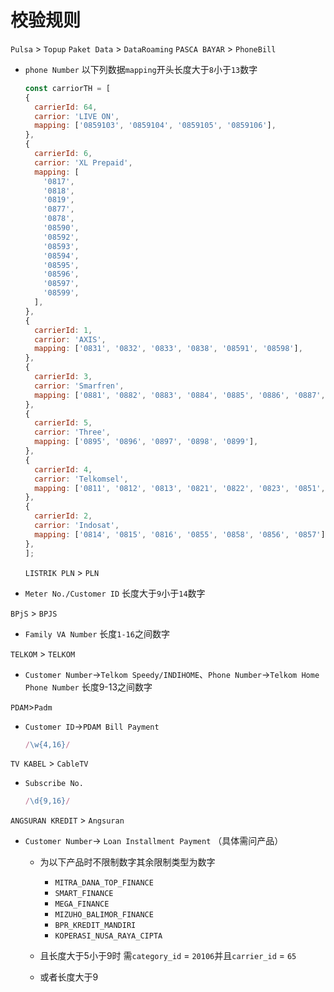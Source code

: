 # 校验规则

`Pulsa` > `Topup`
`Paket Data` > `DataRoaming`
`PASCA BAYAR` > `PhoneBill`
- `phone Number` 以下列数据`mapping`开头长度大于`8`小于`13`数字
  ```js
  const carriorTH = [
  {
    carrierId: 64,
    carrior: 'LIVE ON',
    mapping: ['0859103', '0859104', '0859105', '0859106'],
  },
  {
    carrierId: 6,
    carrior: 'XL Prepaid',
    mapping: [
      '0817',
      '0818',
      '0819',
      '0877',
      '0878',
      '08590',
      '08592',
      '08593',
      '08594',
      '08595',
      '08596',
      '08597',
      '08599',
    ],
  },
  {
    carrierId: 1,
    carrior: 'AXIS',
    mapping: ['0831', '0832', '0833', '0838', '08591', '08598'],
  },
  {
    carrierId: 3,
    carrior: 'Smarfren',
    mapping: ['0881', '0882', '0883', '0884', '0885', '0886', '0887', '0888', '0889'],
  },
  {
    carrierId: 5,
    carrior: 'Three',
    mapping: ['0895', '0896', '0897', '0898', '0899'],
  },
  {
    carrierId: 4,
    carrior: 'Telkomsel',
    mapping: ['0811', '0812', '0813', '0821', '0822', '0823', '0851', '0852', '0853'],
  },
  {
    carrierId: 2,
    carrior: 'Indosat',
    mapping: ['0814', '0815', '0816', '0855', '0858', '0856', '0857'],
  },
  ];
  ```


  `LISTRIK PLN` > `PLN`

- `Meter No./Customer ID` 长度大于`9`小于`14`数字

`BPjS` > `BPJS`
- `Family VA Number` 长度`1-16`之间数字

`TELKOM` > `TELKOM`
- `Customer Number`->`Telkom Speedy/INDIHOME`、`Phone Number`->`Telkom Home Phone Number` 长度9-13之间数字

`PDAM`>`Padm`
- `Customer ID`->`PDAM Bill Payment`
    ```js
    /\w{4,16}/
    ```

`TV KABEL` > `CableTV`
- `Subscribe No.`

    ```js
    /\d{9,16}/
    ```

`ANGSURAN KREDIT` > `Angsuran`
- `Customer Number`-> `Loan Installment Payment` （具体需问产品）
  - 为以下产品时不限制数字其余限制类型为数字
    - `MITRA_DANA_TOP_FINANCE`
    - `SMART_FINANCE`
    - `MEGA_FINANCE`
    - `MIZUHO_BALIMOR_FINANCE`
    - `BPR_KREDIT_MANDIRI`
    - `KOPERASI_NUSA_RAYA_CIPTA`

  - 且长度大于5小于9时 需`category_id` = `20106`并且`carrier_id` = `65`
  -  或者长度大于9
